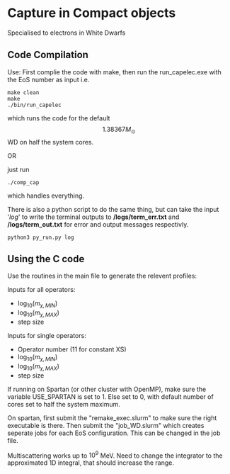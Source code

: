 # Capture in Compact objects

Specialised to electrons in White Dwarfs

## Code Compilation

Use:
First complie the code with make, then run the run_capelec.exe with the EoS number as input i.e.

    make clean
    make
    ./bin/run_capelec

which runs the code for the default $$1.38367 M_\odot$$ WD on half the system cores.

OR

just run

    ./comp_cap

which handles everything.

There is also a python script to do the same thing, but can take the input '*log*' to write the terminal outputs to **/logs/term_err.txt** and **/logs/term_out.txt** for error and output messages respectivly.

    python3 py_run.py log

## Using the C code

Use the routines in the main file to generate the relevent profiles:

Inputs for all operators:

- $\log_{10}(m_{\chi,MIN})$
- $\log_{10}(m_{\chi,MAX})$
- step size

Inputs for single operators:

- Operator number (11 for constant XS)
- $\log_{10}(m_{\chi,MIN})$
- $\log_{10}(m_{\chi,MAX})$
- step size

If running on Spartan (or other cluster with OpenMP), make sure the variable USE_SPARTAN is set to 1.
Else set to 0, with default number of cores set to half the system maximum. 

On spartan, first submit the "remake_exec.slurm" to make sure the right executable is there. Then submit the "job_WD.slurm" which creates seperate jobs for each  EoS configuration. This can be changed in the job file.

Multiscattering works up to $10^9$ MeV. Need to change the integrator to the approximated 1D integral, that should increase the range.
